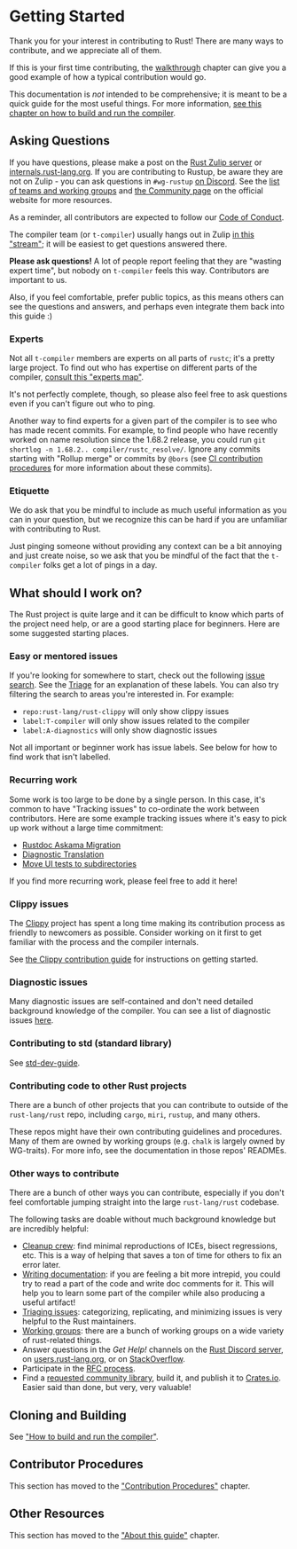 # Getting Started

Thank you for your interest in contributing to Rust! There are many ways to
contribute, and we appreciate all of them.

<!-- toc -->

If this is your first time contributing, the [walkthrough] chapter can give you a good example of
how a typical contribution would go.

This documentation is _not_ intended to be comprehensive; it is meant to be a
quick guide for the most useful things. For more information, [see this
chapter on how to build and run the compiler](./building/how-to-build-and-run.md).

[internals]: https://internals.rust-lang.org
[rust-discord]: http://discord.gg/rust-lang
[rust-zulip]: https://rust-lang.zulipchat.com
[coc]: https://www.rust-lang.org/conduct.html
[walkthrough]: ./walkthrough.md
[Getting Started]: ./getting-started.md

## Asking Questions

If you have questions, please make a post on the [Rust Zulip server][rust-zulip] or
[internals.rust-lang.org][internals]. If you are contributing to Rustup, be aware they are not on
Zulip - you can ask questions in `#wg-rustup` [on Discord][rust-discord].
See the [list of teams and working groups][governance] and [the Community page][community] on the
official website for more resources.

[governance]: https://www.rust-lang.org/governance
[community]: https://www.rust-lang.org/community

As a reminder, all contributors are expected to follow our [Code of Conduct][coc].

The compiler team (or `t-compiler`) usually hangs out in Zulip [in this
"stream"][z]; it will be easiest to get questions answered there.

[z]: https://rust-lang.zulipchat.com/#narrow/stream/131828-t-compiler

**Please ask questions!** A lot of people report feeling that they are "wasting
expert time", but nobody on `t-compiler` feels this way. Contributors are
important to us.

Also, if you feel comfortable, prefer public topics, as this means others can
see the questions and answers, and perhaps even integrate them back into this
guide :)

### Experts

Not all `t-compiler` members are experts on all parts of `rustc`; it's a pretty
large project.  To find out who has expertise on different parts of the
compiler, [consult this "experts map"][map].

It's not perfectly complete, though, so please also feel free to ask questions
even if you can't figure out who to ping.

Another way to find experts for a given part of the compiler is to see who has made recent commits.
For example, to find people who have recently worked on name resolution since the 1.68.2 release,
you could run `git shortlog -n 1.68.2.. compiler/rustc_resolve/`. Ignore any commits starting with
"Rollup merge" or commits by `@bors` (see [CI contribution procedures](./contributing.md#ci) for
more information about these commits).

[map]: https://github.com/rust-lang/compiler-team/blob/master/content/experts/map.toml

### Etiquette

We do ask that you be mindful to include as much useful information as you can
in your question, but we recognize this can be hard if you are unfamiliar with
contributing to Rust.

Just pinging someone without providing any context can be a bit annoying and
just create noise, so we ask that you be mindful of the fact that the
`t-compiler` folks get a lot of pings in a day.

## What should I work on?

The Rust project is quite large and it can be difficult to know which parts of the project need
help, or are a good starting place for beginners. Here are some suggested starting places.

### Easy or mentored issues

If you're looking for somewhere to start, check out the following [issue
search][help-wanted-search]. See the [Triage] for an explanation of these labels. You can also try
filtering the search to areas you're interested in. For example:

- `repo:rust-lang/rust-clippy` will only show clippy issues
- `label:T-compiler` will only show issues related to the compiler
- `label:A-diagnostics` will only show diagnostic issues

Not all important or beginner work has issue labels.
See below for how to find work that isn't labelled.

[help-wanted-search]: https://github.com/issues?q=is%3Aopen+is%3Aissue+org%3Arust-lang+no%3Aassignee+label%3AE-easy%2C%22good+first+issue%22%2Cgood-first-issue%2CE-medium%2CEasy%2CE-help-wanted%2CE-mentor+-label%3AS-blocked+
[Triage]: ./contributing.md#issue-triage

### Recurring work

Some work is too large to be done by a single person. In this case, it's common to have "Tracking
issues" to co-ordinate the work between contributors. Here are some example tracking issues where
it's easy to pick up work without a large time commitment:

- [Rustdoc Askama Migration](https://github.com/rust-lang/rust/issues/108868)
- [Diagnostic Translation](https://github.com/rust-lang/rust/issues/100717)
- [Move UI tests to subdirectories](https://github.com/rust-lang/rust/issues/73494)

If you find more recurring work, please feel free to add it here!

### Clippy issues

The [Clippy] project has spent a long time making its contribution process as friendly to newcomers
as possible. Consider working on it first to get familiar with the process and the compiler
internals.

See [the Clippy contribution guide][clippy-contributing] for instructions on getting started.

[Clippy]: https://doc.rust-lang.org/clippy/
[clippy-contributing]: https://github.com/rust-lang/rust-clippy/blob/master/CONTRIBUTING.md

### Diagnostic issues

Many diagnostic issues are self-contained and don't need detailed background knowledge of the
compiler. You can see a list of diagnostic issues [here][diagnostic-issues].

[diagnostic-issues]: https://github.com/rust-lang/rust/issues?q=is%3Aissue+is%3Aopen+label%3AA-diagnostics+no%3Aassignee

### Contributing to std (standard library)

See [std-dev-guide](https://std-dev-guide.rust-lang.org/).

### Contributing code to other Rust projects

There are a bunch of other projects that you can contribute to outside of the
`rust-lang/rust` repo, including `cargo`, `miri`, `rustup`, and many others.

These repos might have their own contributing guidelines and procedures. Many
of them are owned by working groups (e.g. `chalk` is largely owned by
WG-traits). For more info, see the documentation in those repos' READMEs.

### Other ways to contribute

There are a bunch of other ways you can contribute, especially if you don't
feel comfortable jumping straight into the large `rust-lang/rust` codebase.

The following tasks are doable without much background knowledge but are
incredibly helpful:

- [Cleanup crew][iceb]: find minimal reproductions of ICEs, bisect
  regressions, etc. This is a way of helping that saves a ton of time for
  others to fix an error later.
- [Writing documentation][wd]: if you are feeling a bit more intrepid, you could try
  to read a part of the code and write doc comments for it. This will help you
  to learn some part of the compiler while also producing a useful artifact!
- [Triaging issues][triage]: categorizing, replicating, and minimizing issues is very helpful to the Rust maintainers.
- [Working groups][wg]: there are a bunch of working groups on a wide variety
  of rust-related things.
- Answer questions in the _Get Help!_ channels on the [Rust Discord
  server][rust-discord], on [users.rust-lang.org][users], or on
  [StackOverflow][so].
- Participate in the [RFC process](https://github.com/rust-lang/rfcs).
- Find a [requested community library][community-library], build it, and publish
  it to [Crates.io](http://crates.io). Easier said than done, but very, very
  valuable!

[rust-discord]: https://discord.gg/rust-lang
[users]: https://users.rust-lang.org/
[so]: http://stackoverflow.com/questions/tagged/rust
[community-library]: https://github.com/rust-lang/rfcs/labels/A-community-library

[iceb]: ./notification-groups/cleanup-crew.md
[wd]: ./contributing.md#writing-documentation
[wg]: https://rust-lang.github.io/compiler-team/working-groups/
[triage]: ./contributing.md#issue-triage

## Cloning and Building

See ["How to build and run the compiler"](./building/how-to-build-and-run.md).

## Contributor Procedures

This section has moved to the ["Contribution Procedures"](./contributing.md) chapter.

## Other Resources

This section has moved to the ["About this guide"][more-links] chapter.

[more-links]: ./about-this-guide.md#other-places-to-find-information
